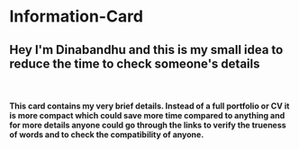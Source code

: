 # Information-Card
<h2> Hey I'm Dinabandhu and this is my small idea to reduce the time to check someone's details</h2>
<br>
<h4>This card contains my very brief details. Instead of a full portfolio or CV it is more compact which could save more time compared to anything and for more details anyone could go through the links to verify the trueness of words and to check the compatibility of anyone.</h4>
